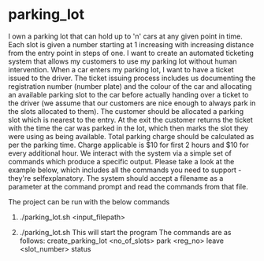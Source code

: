# parking_lot

I own a parking lot that can hold up to 'n' cars at any given point in time. Each slot is given a number
starting at 1 increasing with increasing distance from the entry point in steps of one. I want to create an
automated ticketing system that allows my customers to use my parking lot without human intervention.
When a car enters my parking lot, I want to have a ticket issued to the driver. The ticket issuing process
includes us documenting the registration number (number plate) and the colour of the car and allocating
an available parking slot to the car before actually handing over a ticket to the driver (we assume that our
customers are nice enough to always park in the slots allocated to them). The customer should be
allocated a parking slot which is nearest to the entry. At the exit the customer returns the ticket with the
time the car was parked in the lot, which then marks the slot they were using as being available. Total
parking charge should be calculated as per the parking time. Charge applicable is $10 for first 2 hours
and $10 for every additional hour.
We interact with the system via a simple set of commands which produce a specific output. Please take a
look at the example below, which includes all the commands you need to support - they're selfexplanatory.
The system should accept a filename as a parameter at the command prompt and read the
commands from that file.

The project can be run with the below commands 
1. ./parking_lot.sh <input_filepath>  
   
2. ./parking_lot.sh 
   This will start the program 
   The commands are as follows:
   create_parking_lot <no_of_slots>
   park <reg_no> <color>
   leave <slot_number>
   status
   
